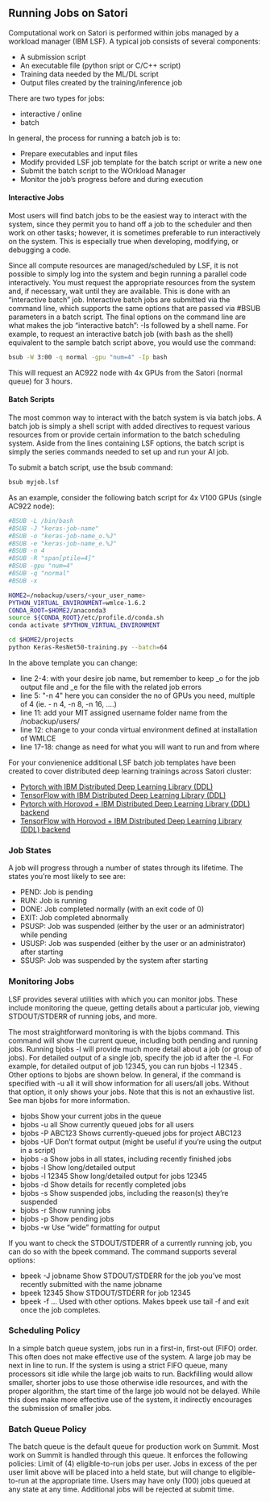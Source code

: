 
## Running Jobs on Satori

Computational work on Satori is performed within jobs managed by a workload manager (IBM LSF). A typical job consists of several components:
- A submission script
- An executable file (python sript or C/C++ script)
- Training data needed by the ML/DL script
- Output files created by the training/inference job

There are two types for jobs:
- interactive / online
- batch 

In general, the process for running a batch job is to:
- Prepare executables and input files
- Modify provided LSF job template for the batch script or write a new one
- Submit the batch script to the WOrkload Manager
- Monitor the job’s progress before and during execution


#### Interactive Jobs
Most users will find batch jobs to be the easiest way to interact with the system, since they permit you to hand off a job to the scheduler and then work on other tasks; however, it is sometimes preferable to run interactively on the system. This is especially true when developing, modifying, or debugging a code.

Since all compute resources are managed/scheduled by LSF, it is not possible to simply log into the system and begin running a parallel code interactively. You must request the appropriate resources from the system and, if necessary, wait until they are available. This is done with an “interactive batch” job. Interactive batch jobs are submitted via the command line, which supports the same options that are passed via #BSUB parameters in a batch script. The final options on the command line are what makes the job “interactive batch”: -Is followed by a shell name. 
For example, to request an interactive batch job (with bash as the shell) equivalent to the sample batch script above, you would use the command:

```bash
bsub -W 3:00 -q normal -gpu "num=4" -Ip bash
```
This will request an AC922 node with 4x GPUs from the Satori (normal queue) for 3 hours.


#### Batch Scripts
The most common way to interact with the batch system is via batch jobs. A batch job is simply a shell script with added directives to request various resources from or provide certain information to the batch scheduling system. Aside from the lines containing LSF options, the batch script is simply the series commands needed to set up and run your AI job.

To submit a batch script, use the bsub command:
```bash
bsub myjob.lsf
```
As an example, consider the following batch script for 4x V100 GPUs (single AC922 node):
```bash
#BSUB -L /bin/bash
#BSUB -J "keras-job-name"
#BSUB -o "keras-job-name_o.%J"
#BSUB -e "keras-job-name_e.%J"
#BSUB -n 4
#BSUB -R "span[ptile=4]"
#BSUB -gpu "num=4"
#BSUB -q "normal"
#BSUB -x

HOME2=/nobackup/users/<your_user_name>
PYTHON_VIRTUAL_ENVIRONMENT=wmlce-1.6.2
CONDA_ROOT=$HOME2/anaconda3
source ${CONDA_ROOT}/etc/profile.d/conda.sh
conda activate $PYTHON_VIRTUAL_ENVIRONMENT

cd $HOME2/projects
python Keras-ResNet50-training.py --batch=64
```

In the above template you can change:
- line 2-4: with your desire job name, but remember to keep _o for the job output file and _e for the file with the related job errors
- line 5: "-n 4" here you can consider the no of GPUs you need, multiple of 4 (ie. - n 4, -n 8, -n 16, ....)
- line 11: add your MIT assigned username folder name from the /nobackup/users/
- line 12: change to your conda virtual environment defined at installation of WMLCE
- line 17-18: change as need for what you will want to run and from where

For your convienenice additional LSF batch job templates have been created to cover distributed deep learning trainings across Satori cluster:
- [Pytorch with IBM Distributed Deep Learning Library (DDL)](https://github.com/mit-satori/getting-started/blob/master/lsf-templates/template-pytorch-multinode.lsf)
- [TensorFlow with IBM Distributed Deep Learning Library (DDL)](https://github.com/mit-satori/getting-started/blob/master/lsf-templates/template-tf-multinode.lsf)
- [Pytorch with Horovod + IBM Distributed Deep Learning Library (DDL) backend](https://github.com/mit-satori/getting-started/blob/master/lsf-templates/template-pytorch-horovod-multinode.lsf)
- [TensorFlow with Horovod + IBM Distributed Deep Learning Library (DDL) backend](https://github.com/mit-satori/getting-started/blob/master/lsf-templates/template-tf-horovod-multinode.lsf)


### Job States
A job will progress through a number of states through its lifetime. The states you’re most likely to see are:
- PEND:	Job is pending
- RUN:	Job is running
- DONE:	Job completed normally (with an exit code of 0)
- EXIT:	Job completed abnormally
- PSUSP:	Job was suspended (either by the user or an administrator) while pending
- USUSP:	Job was suspended (either by the user or an administrator) after starting
- SSUSP:	Job was suspended by the system after starting

### Monitoring Jobs
LSF provides several utilities with which you can monitor jobs. These include monitoring the queue, getting details about a particular job, viewing STDOUT/STDERR of running jobs, and more.

The most straightforward monitoring is with the bjobs command. This command will show the current queue, including both pending and running jobs. Running bjobs -l will provide much more detail about a job (or group of jobs). For detailed output of a single job, specify the job id after the -l. For example, for detailed output of job 12345, you can run bjobs -l 12345 . Other options to bjobs are shown below. In general, if the command is specified with -u all it will show information for all users/all jobs. Without that option, it only shows your jobs. Note that this is not an exhaustive list. See man bjobs for more information.

- bjobs	          Show your current jobs in the queue
- bjobs -u all	  Show currently queued jobs for all users
- bjobs -P        ABC123	Shows currently-queued jobs for project ABC123
- bjobs -UF	      Don’t format output (might be useful if you’re using the output in a script)
- bjobs -a	      Show jobs in all states, including recently finished jobs
- bjobs -l	      Show long/detailed output
- bjobs -l 12345	Show long/detailed output for jobs 12345
- bjobs -d	      Show details for recently completed jobs
- bjobs -s	      Show suspended jobs, including the reason(s) they’re suspended
- bjobs -r	      Show running jobs
- bjobs -p	      Show pending jobs
- bjobs -w	      Use “wide” formatting for output

If you want to check the STDOUT/STDERR of a currently running job, you can do so with the bpeek command. The command supports several options:
- bpeek -J jobname	Show STDOUT/STDERR for the job you’ve most recently submitted with the name jobname
- bpeek 12345	      Show STDOUT/STDERR for job 12345
- bpeek -f ...	    Used with other options. Makes bpeek use tail -f and exit once the job completes.

### Scheduling Policy
In a simple batch queue system, jobs run in a first-in, first-out (FIFO) order. This often does not make effective use of the system. A large job may be next in line to run. If the system is using a strict FIFO queue, many processors sit idle while the large job waits to run. Backfilling would allow smaller, shorter jobs to use those otherwise idle resources, and with the proper algorithm, the start time of the large job would not be delayed. While this does make more effective use of the system, it indirectly encourages the submission of smaller jobs.

### Batch Queue Policy
The batch queue is the default queue for production work on Summit. Most work on Summit is handled through this queue. It enforces the following policies:
Limit of (4) eligible-to-run jobs per user.
Jobs in excess of the per user limit above will be placed into a held state, but will change to eligible-to-run at the appropriate time.
Users may have only (100) jobs queued at any state at any time. Additional jobs will be rejected at submit time.
